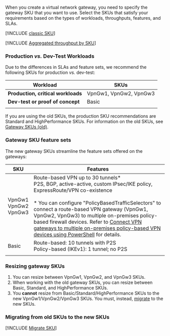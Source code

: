 When you create a virtual network gateway, you need to specify the gateway SKU that you want to use. Select the SKUs that satisfy your requirements based on the types of workloads, throughputs, features, and SLAs.

[!INCLUDE [classic SKU](./vpn-gateway-classic-sku-support-include.md)]

[!INCLUDE [Aggregated throughput by SKU](./vpn-gateway-table-gwtype-aggtput-include.md)]

###  <a name="workloads"></a>Production *vs.* Dev-Test Workloads

Due to the differences in SLAs and feature sets, we recommend the following SKUs for production *vs.* dev-test:

| **Workload**                       | **SKUs**               |
| ---                                | ---                    |
| **Production, critical workloads** | VpnGw1, VpnGw2, VpnGw3 |
| **Dev-test or proof of concept**   | Basic                  |
|                                    |                        |

If you are using the old SKUs, the production SKU recommendations are Standard and HighPerformance SKUs. For information on the old SKUs, see [Gateway SKUs (old)](../articles/vpn-gateway/vpn-gateway-about-skus-legacy.md).

###  <a name="feature"></a>Gateway SKU feature sets

The new gateway SKUs streamline the feature sets offered on the gateways:

| **SKU**| **Features**|
| ---    | ---         |
| VpnGw1<br>VpnGw2<br>VpnGw3|Route-based VPN up to 30 tunnels* <br>P2S, BGP, active-active, custom IPsec/IKE policy, ExpressRoute/VPN co-existence <br><br>* You can configure "PolicyBasedTrafficSelectors" to connect a route-based VPN gateway (VpnGw1, VpnGw2, VpnGw3) to multiple on-premises policy-based firewall devices. Refer to [Connect VPN gateways to multiple on-premises policy-based VPN devices using PowerShell](../articles/vpn-gateway/vpn-gateway-connect-multiple-policybased-rm-ps.md) for details. |
|Basic   | Route-based: 10 tunnels with P2S<br>Policy-based (IKEv1): 1 tunnel; no P2S|
|        |             |

###  <a name="resize"></a>Resizing gateway SKUs

1. You can resize between VpnGw1, VpnGw2, and VpnGw3 SKUs.
2. When working with the old gateway SKUs, you can resize between Basic, Standard, and HighPerformance SKUs.
2. You **cannot** resize from Basic/Standard/HighPerformance SKUs to the new VpnGw1/VpnGw2/VpnGw3 SKUs. You must, instead, [migrate](#migrate) to the new SKUs.

###  <a name="migrate"></a>Migrating from old SKUs to the new SKUs

[!INCLUDE [Migrate SKU](./vpn-gateway-migrate-legacy-sku-include.md)]